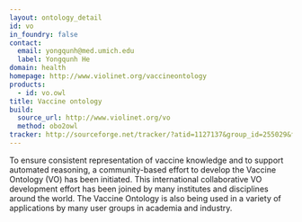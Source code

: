 ```yaml
---
layout: ontology_detail
id: vo
in_foundry: false
contact: 
  email: yongqunh@med.umich.edu
  label: Yongqunh He
domain: health
homepage: http://www.violinet.org/vaccineontology
products: 
  - id: vo.owl
title: Vaccine ontology
build:
  source_url: http://www.violinet.org/vo
  method: obo2owl
tracker: http://sourceforge.net/tracker/?atid=1127137&group_id=255029&func=browse
---
```

To ensure consistent representation of vaccine knowledge and to support automated reasoning, a community-based effort to develop the Vaccine Ontology (VO) has been initiated. This international collaborative VO development effort has been joined by many institutes and disciplines around the world. The Vaccine Ontology is also being used in a variety of applications by many user groups in academia and industry.
